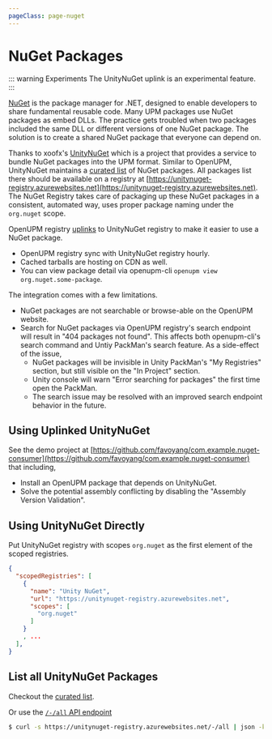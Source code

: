 ```yaml
---
pageClass: page-nuget
---
```

# NuGet Packages

::: warning Experiments
The UnityNuGet uplink is an experimental feature.
:::

[NuGet](https://docs.microsoft.com/en-us/nuget/what-is-nuget) is the package manager for .NET, designed to enable developers to share fundamental reusable code. Many UPM packages use NuGet packages as embed DLLs. The practice gets troubled when two packages included the same DLL or different versions of one NuGet package. The solution is to create a shared NuGet package that everyone can depend on.

Thanks to xoofx's [UnityNuGet](https://github.com/xoofx/UnityNuGet) which is a project that provides a service to bundle NuGet packages into the UPM format. Similar to OpenUPM, UnityNuGet maintains a [curated list](https://github.com/xoofx/UnityNuGet/blob/master/registry.json) of NuGet packages. All packages list there should be available on a registry at [https://unitynuget-registry.azurewebsites.net](https://unitynuget-registry.azurewebsites.net). The NuGet Registry takes care of packaging up these NuGet packages in a consistent, automated way, uses proper package naming under the `org.nuget` scope.

OpenUPM registry [uplinks](https://verdaccio.org/docs/en/uplinks) to UnityNuGet registry to make it easier to use a NuGet package.

- OpenUPM registry sync with UnityNuGet registry hourly.
- Cached tarballs are hosting on CDN as well.
- You can view package detail via openupm-cli `openupm view org.nuget.some-package`.

The integration comes with a few limitations.

- NuGet packages are not searchable or browse-able on the OpenUPM website.
- Search for NuGet packages via OpenUPM registry's search endpoint will result in "404 packages not found". This affects both openupm-cli's search command and Untiy PackMan's search feature. As a side-effect of the issue,
  - NuGet packages will be invisible in Unity PackMan's "My Registries" section, but still visible on the "In Project" section.
  - Unity console will warn "Error searching for packages" the first time open the PackMan.
  - The search issue may be resolved with an improved search endpoint behavior in the future.

## Using Uplinked UnityNuGet

See the demo project at [https://github.com/favoyang/com.example.nuget-consumer](https://github.com/favoyang/com.example.nuget-consumer) that including,

- Install an OpenUPM package that depends on UnityNuGet.
- Solve the potential assembly conflicting by disabling the "Assembly Version Validation".

## Using UnityNuGet Directly

Put UnityNuGet registry with scopes `org.nuget` as the first element of the scoped registries.

```json
{
  "scopedRegistries": [
    {
      "name": "Unity NuGet",
      "url": "https://unitynuget-registry.azurewebsites.net",
      "scopes": [
        "org.nuget"
      ]
    }
    , ...
  ],
}
```

## List all UnityNuGet Packages

Checkout the [curated list](https://github.com/xoofx/UnityNuGet/blob/master/registry.json).

Or use the [`/-/all` API endpoint](https://unitynuget-registry.azurewebsites.net/-/all)

```sh
$ curl -s https://unitynuget-registry.azurewebsites.net/-/all | json -k
```
